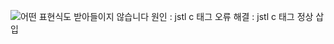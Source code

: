 ![어떤 표현식도 받아들이지 않습니다](https://github.com/7ahyeon/error-resolving/assets/107123698/4513c95f-ad54-4a4f-8153-26e6d8200ce4)
원인 : jstl c 태그 오류
해결 : jstl c 태그 정상 삽입
